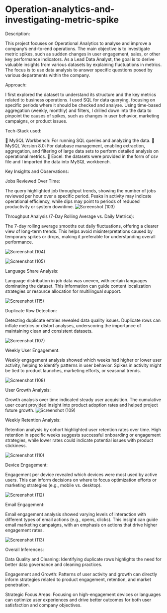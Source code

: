 # Operation-analytics-and-investigating-metric-spike

Description: 

This project focuses on Operational Analytics to analyse and improve a 
company’s end-to-end operations. The main objective is to investigate metric
spikes, such as sudden changes in user engagement, sales, or other key 
performance indicators. As a Lead Data Analyst, the goal is to derive valuable 
insights from various datasets by explaining fluctuations in metrics. The focus is 
to use data analysis to answer specific questions posed by various departments 
within the company. 


Approach: 

I first explored the dataset to understand its structure and the key metrics related 
to business operations. I used SQL for data querying, focusing on specific 
periods where it should be checked and analyse. Using time-based aggregation 
(weekly, monthly) and filters, I drilled down into the data to pinpoint the causes 
of spikes, such as changes in user behavior, marketing campaigns, or product 
issues. 


Tech-Stack used: 

 MySQL Workbench: For running SQL queries and analyzing the data. 
 MySQL Version 8.0: For database management, enabling extraction, 
aggregation, and filtering of large data sets to perform detailed analysis 
on operational metrics. 
 Excel: the datasets were provided in the form of csv file and I imported 
the data into MySQL workbench. 


Key Insights and Observations:

Jobs Reviewed Over Time:

The query highlighted job throughput trends, showing the number of jobs reviewed per hour over a specific period. Peaks in activity may indicate operational efficiency, while dips may point to periods of reduced productivity or system downtime.
![Screenshot (103)](https://github.com/user-attachments/assets/28913feb-7e08-461d-8318-2e0d38ba8756)


Throughput Analysis (7-Day Rolling Average vs. Daily Metrics):

The 7-day rolling average smooths out daily fluctuations, offering a clearer view of long-term trends. This helps avoid misinterpretations caused by temporary spikes or drops, making it preferable for understanding overall performance.

![Screenshot (104)](https://github.com/user-attachments/assets/4b372cae-9fa4-4679-94cc-acaa02f17d52)

![Screenshot (105)](https://github.com/user-attachments/assets/4f0602a8-1789-407e-afd4-57e0519306ee)


Language Share Analysis:

Language distribution in job data was uneven, with certain languages dominating the dataset. This information can guide content localization strategies or resource allocation for multilingual support.

![Screenshot (115)](https://github.com/user-attachments/assets/4c4d39c8-5d56-422a-81fa-a2875599b391)


Duplicate Row Detection:

Detecting duplicate entries revealed data quality issues. Duplicate rows can inflate metrics or distort analyses, underscoring the importance of maintaining clean and consistent datasets.

![Screenshot (107)](https://github.com/user-attachments/assets/20215519-44a8-468d-8c27-f4f2b34e21a0)


Weekly User Engagement:

Weekly engagement analysis showed which weeks had higher or lower user activity, helping to identify patterns in user behavior. Spikes in activity might be tied to product launches, marketing efforts, or seasonal trends.

![Screenshot (108)](https://github.com/user-attachments/assets/77300745-6f79-49a4-9a39-b66e56831a39)


User Growth Analysis:

Growth analysis over time indicated steady user acquisition. The cumulative user count provided insight into product adoption rates and helped project future growth.
![Screenshot (109)](https://github.com/user-attachments/assets/667d4f25-5ea0-48da-b758-0a6d7cfc951d)


Weekly Retention Analysis:

Retention analysis by cohort highlighted user retention rates over time. High retention in specific weeks suggests successful onboarding or engagement strategies, while lower rates could indicate potential issues with product stickiness.

![Screenshot (110)](https://github.com/user-attachments/assets/77c3d290-34a5-4b58-aa77-51f8adb1a9f0)


Device Engagement:

Engagement per device revealed which devices were most used by active users. This can inform decisions on where to focus optimization efforts or marketing strategies (e.g., mobile vs. desktop).

![Screenshot (112)](https://github.com/user-attachments/assets/bd95c0ed-0825-4aa7-a3fa-7dad6a5b07d0)


Email Engagement:

Email engagement analysis showed varying levels of interaction with different types of email actions (e.g., opens, clicks). This insight can guide email marketing campaigns, with an emphasis on actions that drive higher engagement rates.

![Screenshot (113)](https://github.com/user-attachments/assets/da0bc8ce-7f8b-4d1b-ba73-cbaae4e7f50f)


Overall Inferences:

Data Quality and Cleaning: Identifying duplicate rows highlights the need for better data governance and cleaning practices.

Engagement and Growth: Patterns of user activity and growth can directly inform strategies related to product engagement, retention, and market penetration.

Strategic Focus Areas: Focusing on high-engagement devices or languages can optimize user experiences and drive better outcomes for both user satisfaction and company objectives.

